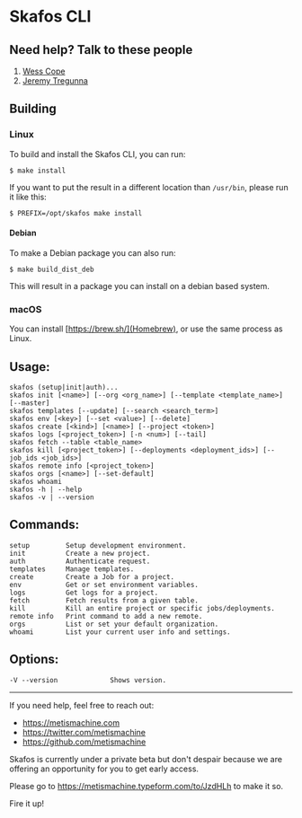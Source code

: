 # Skafos CLI

## Need help? Talk to these people

1. [Wess Cope](mailto:wess@metismachine.com)
2. [Jeremy Tregunna](mailto:jeremy@metismachine.com)

## Building

### Linux

To build and install the Skafos CLI, you can run:

```
$ make install
```

If you want to put the result in a different location than `/usr/bin`, please
run it like this:

```
$ PREFIX=/opt/skafos make install
```

#### Debian

To make a Debian package you can also run:

```
$ make build_dist_deb
```

This will result in a package you can install on a debian based system.

### macOS

You can install [https://brew.sh/](Homebrew), or use the same process as Linux.

## Usage:
    skafos (setup|init|auth)...
    skafos init [<name>] [--org <org_name>] [--template <template_name>] [--master]
    skafos templates [--update] [--search <search_term>]
    skafos env [<key>] [--set <value>] [--delete]
    skafos create [<kind>] [<name>] [--project <token>]
    skafos logs [<project_token>] [-n <num>] [--tail]
    skafos fetch --table <table_name>
    skafos kill [<project_token>] [--deployments <deployment_ids>] [--job_ids <job_ids>]
    skafos remote info [<project_token>]
    skafos orgs [<name>] [--set-default]
    skafos whoami
    skafos -h | --help
    skafos -v | --version
## Commands:
    setup         Setup development environment.
    init          Create a new project.
    auth          Authenticate request.
    templates     Manage templates.
    create        Create a Job for a project.
    env           Get or set environment variables.
    logs          Get logs for a project.
    fetch         Fetch results from a given table.
    kill          Kill an entire project or specific jobs/deployments.
    remote info   Print command to add a new remote. 
    orgs          List or set your default organization.
    whoami        List your current user info and settings.
## Options:
    -V --version             Shows version.

---

If you need help, feel free to reach out:
- https://metismachine.com
- https://twitter.com/metismachine
- https://github.com/metismachine

Skafos is currently under a private beta but don't despair 
because we are offering an opportunity for you to get early access. 

Please go to https://metismachine.typeform.com/to/JzdHLh to make it so. 

Fire it up!
